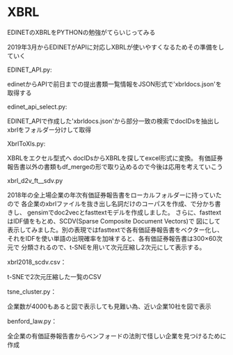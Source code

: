 # XBRL

EDINETのXBRLをPYTHONの勉強がてらいじってみる

2019年3月からEDINETがAPIに対応しXBRLが使いやすくなるためその準備をしていく

EDINET_API.py: 

edinetからAPIで前日までの提出書類一覧情報をJSON形式で'xbrldocs.json'を取得する

edinet_api_select.py: 

EDINET_APIで作成した'xbrldocs.json'から部分一致の検索でdocIDsを抽出しxbrlをフォルダー分けして取得

XbrlToXls.py:

XBRLをエクセル型式へ
docIDsからXBRLを探してexcel形式に変換。
有価証券報告書以外の書類もdf_mergeの形で取り込めるので今後は応用を考えていこう

xbrl_d2v_ft__sdv.py

2018年の全上場企業の年次有価証券報告書をローカルフォルダーに持っていたので
各企業のxbrlファイルを抜き出し名詞だけのコーパスを作成、で分かち書きし、
gensimでdoc2vecとfasttextモデルを作成しました。
さらに、fasttextはIDF値をもとめ、SCDV(Sparse Composite Document Vectors)で
図にして表示してみました。別の表現ではfasttextで各有価証券報告書をベクター化し、
それをIDFを使い単語の出現確率を加味すると、各有価証券報告書は300×60次元で
分類されるので、t-SNEを用いて次元圧縮し2次元にして表示する。

xbrl2018_scdv.csv：

t-SNEで2次元圧縮した一覧のCSV

tsne_cluster.py：

企業数が4000もあると図で表示しても見難い為、近い企業10社を図で表示

benford_law.py：

全企業の有価証券報告書からベンフォードの法則で怪しい企業を見つけるために作成


